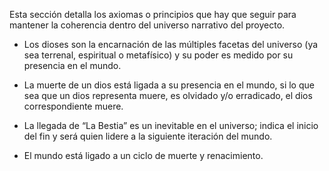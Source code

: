 
Esta sección detalla los axiomas o principios que hay que seguir para mantener la coherencia dentro del universo narrativo del proyecto.

- Los dioses son la encarnación de las múltiples facetas del universo (ya sea terrenal, espiritual o metafísico) y su poder es medido por su presencia en el mundo.

- La muerte de un dios está ligada a su presencia en el mundo, si lo que sea que un dios representa muere, es olvidado y/o erradicado, el dios correspondiente muere.

- La llegada de “La Bestia” es un inevitable en el universo; indica el inicio del fin y será quien lidere a la siguiente iteración del mundo.

- El mundo está ligado a un ciclo de muerte y renacimiento.